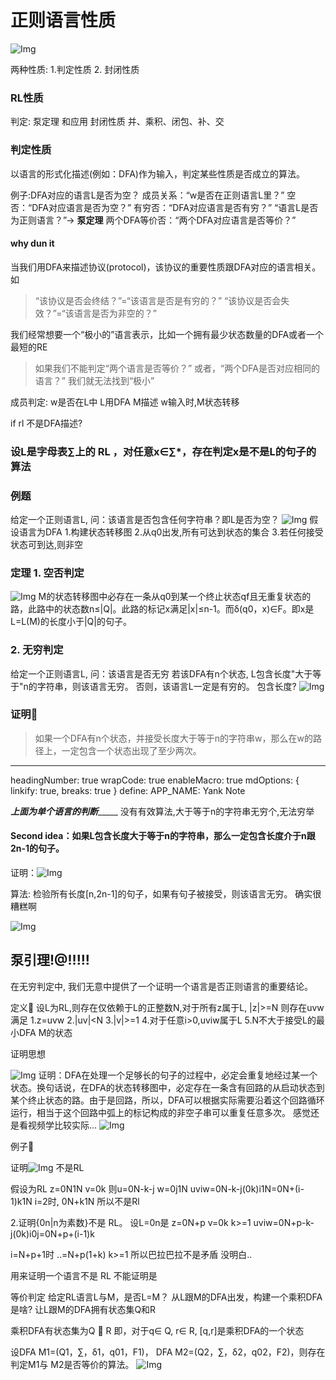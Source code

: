 # 正则语言性质
![Img](./FILES/正则语言性质.md/img-20221212183951.png)

两种性质: 
1.判定性质
2. 封闭性质

### RL性质
判定: 泵定理 和应用
封闭性质 并、乘积、闭包、补、交

### 判定性质

以语言的形式化描述(例如：DFA)作为输入，判定某些性质是否成立的算法。

例子:DFA对应的语言L是否为空？
成员关系：“w是否在正则语言L里？”
空否：“DFA对应语言是否为空？”
有穷否：“DFA对应语言是否有穷？”
“语言L是否为正则语言？”→ __泵定理__
两个DFA等价否：“两个DFA对应语言是否等价？”

#### why dun it  
当我们用DFA来描述协议(protocol)，该协议的重要性质跟DFA对应的语言相关。如
>“该协议是否会终结？”=“该语言是否是有穷的？”
“该协议是否会失效？”=“该语言是否为非空的？”

我们经常想要一个“极小的”语言表示，比如一个拥有最少状态数量的DFA或者一个最短的RE
>如果我们不能判定“两个语言是否等价？”
或者，“两个DFA是否对应相同的语言？”
    我们就无法找到“极小”

成员判定: w是否在L中
L用DFA M描述
w输入时,M状态转移

if rl 不是DFA描述?
### 设L是字母表∑上的 RL ，对任意x∈∑*，存在判定x是不是L的句子的算法
### 例题
给定一个正则语言L, 问：该语言是否包含任何字符串？即L是否为空？
![Img](./FILES/正则语言性质.md/img-20221212185443.png)
假设语言为DFA
1.构建状态转移图
2.从q0出发,所有可达到状态的集合
3.若任何接受状态可到达,则非空
### 定理 1. 空否判定
![Img](./FILES/正则语言性质.md/img-20221212185845.png)
M的状态转移图中必存在一条从q0到某一个终止状态qf且无重复状态的路，此路中的状态数n≤|Q|。此路的标记x满足|x|≤n-1。而δ(q0，x)∈F。即x是L=L(M)的长度小于|Q|的句子。 
 ### 2. 无穷判定
给定一个正则语言L, 问：该语言是否无穷
若该DFA有n个状态, L包含长度"大于等于"n的字符串，则该语言无穷。
否则，该语言L一定是有穷的。
包含长度?
![Img](./FILES/正则语言性质.md/img-20221212190812.png)
### 证明💯
>如果一个DFA有n个状态，并接受长度大于等于n的字符串w，那么在w的路径上，一定包含一个状态出现了至少两次。

---
headingNumber: true
wrapCode: true
enableMacro: true
mdOptions: { linkify: true, breaks: true }
define:
    APP_NAME: Yank Note

___________上面为单个语言的判断________________
没有有效算法,大于等于n的字符串无穷个,无法穷举
#### Second idea：如果L包含长度大于等于n的字符串，那么一定包含长度介于n跟2n-1的句子。

证明：![Img](./FILES/正则语言性质.md/img-20221212192251.png)

算法: 
检验所有长度[n,2n-1]的句子，如果有句子被接受，则该语言无穷。
确实很糟糕啊

![Img](./FILES/正则语言性质.md/img-20221212192335.png)

## 泵引理!@!!!!!
在无穷判定中, 我们无意中提供了一个证明一个语言是否正则语言的重要结论。

定义💯
设L为RL,则存在仅依赖于L的正整数N,对于所有z属于L,
|z|>=N
则存在uvw满足
1.z=uvw
2.|uv|<N
3.|v|>=1
4.对于任意i>0,uviw属于L
5.N不大于接受L的最小DFA M的状态

证明思想

![Img](./FILES/正则语言性质.md/img-20221212193331.png)
证明：DFA在处理一个足够长的句子的过程中，必定会重复地经过某一个状态。换句话说，在DFA的状态转移图中，必定存在一条含有回路的从启动状态到某个终止状态的路。由于是回路，所以，DFA可以根据实际需要沿着这个回路循环运行，相当于这个回路中弧上的标记构成的非空子串可以重复任意多次。 
感觉还是看视频学比较实际...
![Img](./FILES/正则语言性质.md/img-20221212203419.png)

例子💯

证明![Img](./FILES/正则语言性质.md/img-20221212194249.png)
不是RL

假设为RL
z=0N1N
v=0k
则u=0N-k-j
w=0j1N
uviw=0N-k-j(0k)i1N=0N+(i-1)k1N
i=2时,
0N+k1N
所以不是Rl

2.证明{0n|n为素数}不是 RL。
设L=0n是
z=0N+p
v=0k k>=1
uviw=0N+p-k-j(0k)i0j=0N+p+(i-1)k

i=N+p+1时
..=N+p(1+k)
k>=1
所以巴拉巴拉不是矛盾
没明白..

用来证明一个语言不是 RL
不能证明是

等价判定
给定RL语言L与M，是否L=M？
从L跟M的DFA出发，构建一个乘积DFA 是啥?
让L跟M的DFA拥有状态集Q和R

乘积DFA有状态集为Q  R
即，对于q∈ Q, r∈ R, [q,r]是乘积DFA的一个状态

设DFA  M1=(Q1，∑，δ1，q01，F1)， DFA M2=(Q2，∑，δ2，q02，F2)，则存在判定M1与 M2是否等价的算法。 
![Img](./FILES/正则语言性质.md/img-20221212203717.png)
